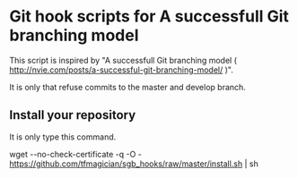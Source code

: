 # Git hook scripts for A successfull Git branching model #

This script is inspired by "A successfull Git branching model ( http://nvie.com/posts/a-successful-git-branching-model/ )".

It is only that refuse commits to the master and develop branch.

## Install your repository ##

It is only type this command.

  wget --no-check-certificate -q -O - https://github.com/tfmagician/sgb_hooks/raw/master/install.sh | sh

